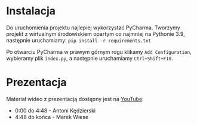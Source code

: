 # Instalacja

Do uruchomienia projektu najlepiej wykorzystać PyCharma. Tworzymy projekt z wirtualnym środowiskiem opartym co najmniej na Pythonie 3.9, następnie uruchamiamy:
`pip install -r requirements.txt`

Po otwarciu PyCharma w prawym górnym rogu klikamy `Add Configuration`, wybieramy plik `index.py`, a następnie uruchamiamy `Ctrl+Shift+F10`.

# Prezentacja

Materiał wideo z prezentacją dostępny jest na [YouTube](https://youtu.be/PrbcDVZrKWA):

- 0:00 do 4:48 - Antoni Kędzierski
- 4:48 do końca - Marek Wiese
